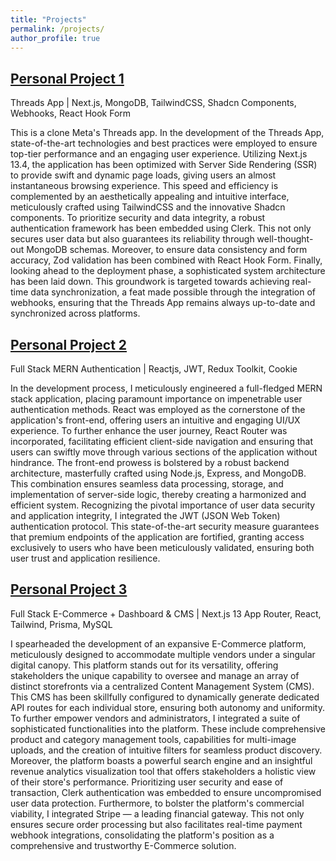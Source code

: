```yaml
---
title: "Projects"
permalink: /projects/
author_profile: true
---
```

## [Personal Project 1](https://github.com/szeyan543/Threads_app)
Threads App | Next.js, MongoDB, TailwindCSS, Shadcn Components, Webhooks, React Hook Form

This is a clone Meta's Threads app. In the development of the Threads App, state-of-the-art technologies and best practices were employed to ensure top-tier performance and an engaging user experience. Utilizing Next.js 13.4, the application has been optimized with Server Side Rendering (SSR) to provide swift and dynamic page loads, giving users an almost instantaneous browsing experience. This speed and efficiency is complemented by an aesthetically appealing and intuitive interface, meticulously crafted using TailwindCSS and the innovative Shadcn components. To prioritize security and data integrity, a robust authentication framework has been embedded using Clerk. This not only secures user data but also guarantees its reliability through well-thought-out MongoDB schemas. Moreover, to ensure data consistency and form accuracy, Zod validation has been combined with React Hook Form. Finally, looking ahead to the deployment phase, a sophisticated system architecture has been laid down. This groundwork is targeted towards achieving real-time data synchronization, a feat made possible through the integration of webhooks, ensuring that the Threads App remains always up-to-date and synchronized across platforms.

## [Personal Project 2](https://github.com/szeyan543/authenticationproject)
Full Stack MERN Authentication | Reactjs, JWT, Redux Toolkit, Cookie

In the development process, I meticulously engineered a full-fledged MERN stack application, placing paramount importance on impenetrable user authentication methods. React was employed as the cornerstone of the application's front-end, offering users an intuitive and engaging UI/UX experience. To further enhance the user journey, React Router was incorporated, facilitating efficient client-side navigation and ensuring that users can swiftly move through various sections of the application without hindrance. The front-end prowess is bolstered by a robust backend architecture, masterfully crafted using Node.js, Express, and MongoDB. This combination ensures seamless data processing, storage, and implementation of server-side logic, thereby creating a harmonized and efficient system. Recognizing the pivotal importance of user data security and application integrity, I integrated the JWT (JSON Web Token) authentication protocol. This state-of-the-art security measure guarantees that premium endpoints of the application are fortified, granting access exclusively to users who have been meticulously validated, ensuring both user trust and application resilience.

## [Personal Project 3](https://github.com/szeyan543/ecommerceproject)
Full Stack E-Commerce + Dashboard & CMS | Next.js 13 App Router, React, Tailwind, Prisma, MySQL

I spearheaded the development of an expansive E-Commerce platform, meticulously designed to accommodate multiple vendors under a singular digital canopy. This platform stands out for its versatility, offering stakeholders the unique capability to oversee and manage an array of distinct storefronts via a centralized Content Management System (CMS). This CMS has been skillfully configured to dynamically generate dedicated API routes for each individual store, ensuring both autonomy and uniformity. To further empower vendors and administrators, I integrated a suite of sophisticated functionalities into the platform. These include comprehensive product and category management tools, capabilities for multi-image uploads, and the creation of intuitive filters for seamless product discovery. Moreover, the platform boasts a powerful search engine and an insightful revenue analytics visualization tool that offers stakeholders a holistic view of their store's performance. Prioritizing user security and ease of transaction, Clerk authentication was embedded to ensure uncompromised user data protection. Furthermore, to bolster the platform's commercial viability, I integrated Stripe — a leading financial gateway. This not only ensures secure order processing but also facilitates real-time payment webhook integrations, consolidating the platform's position as a comprehensive and trustworthy E-Commerce solution.
